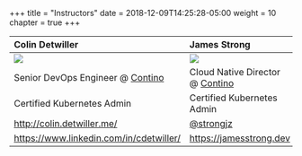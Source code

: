 +++
title = "Instructors"
date = 2018-12-09T14:25:28-05:00
weight = 10
chapter = true
+++

| Colin Detwiller                                           | James Strong                                              |
| :---                                                  | :----                                                     | 
| ![](/intro-k8s/images/colin.jpeg)                      | ![](/intro-k8s/images/james.png)                           |
| Senior DevOps Engineer @ [Contino](https://contino.io)| Cloud Native Director @ [Contino](https://contino.io)       | 
| Certified Kubernetes Admin                            | Certified Kubernetes Admin                                            |
| http://colin.detwiller.me/                                                      | [@strongjz](https://twitter.com/strongjz)   | 
| https://www.linkedin.com/in/cdetwiller/               | https://jamesstrong.dev                                   |







